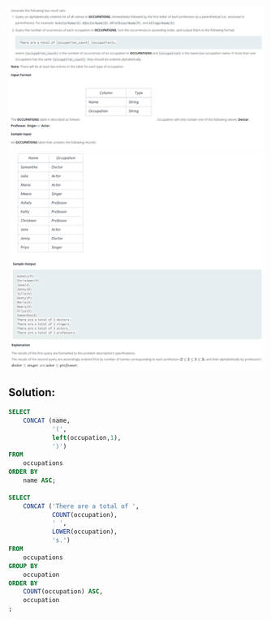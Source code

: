 <div id="header" align="center">
  <img src="https://github.com/MartaCasdelg/SQL-HackerRank-Solutions/blob/main/1.%20Basic/Images/thepads1.png" />
</div>

<div id="header" align="center">
  <img src="https://github.com/MartaCasdelg/SQL-HackerRank-Solutions/blob/main/1.%20Basic/Images/thepads2.png" width="500"/>
</div>

<div id="header" align="center">
  <img src="https://github.com/MartaCasdelg/SQL-HackerRank-Solutions/blob/main/1.%20Basic/Images/thepads3.png" width="500"/>
</div>

## Solution:

```sql
SELECT
    CONCAT (name, 
            '(', 
            left(occupation,1), 
            ')')
FROM
    occupations
ORDER BY
    name ASC;

SELECT
    CONCAT ('There are a total of ',
            COUNT(occupation),
            ' ',
            LOWER(occupation),
            's.')
FROM
    occupations
GROUP BY
    occupation
ORDER BY 
    COUNT(occupation) ASC,
    occupation
;
```